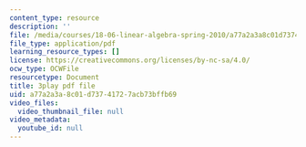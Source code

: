 ```yaml
---
content_type: resource
description: ''
file: /media/courses/18-06-linear-algebra-spring-2010/a77a2a3a8c01d73741727acb73bffb69_lGGDIGizcQ0.pdf
file_type: application/pdf
learning_resource_types: []
license: https://creativecommons.org/licenses/by-nc-sa/4.0/
ocw_type: OCWFile
resourcetype: Document
title: 3play pdf file
uid: a77a2a3a-8c01-d737-4172-7acb73bffb69
video_files:
  video_thumbnail_file: null
video_metadata:
  youtube_id: null
---
```


